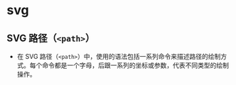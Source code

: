 # **svg**

## **SVG** 路径（`<path>`）

- 在 SVG 路径（`<path>`）中，使用的语法包括一系列命令来描述路径的绘制方式。每个命令都是一个字母，后跟一系列的坐标或参数，代表不同类型的绘制操作。



